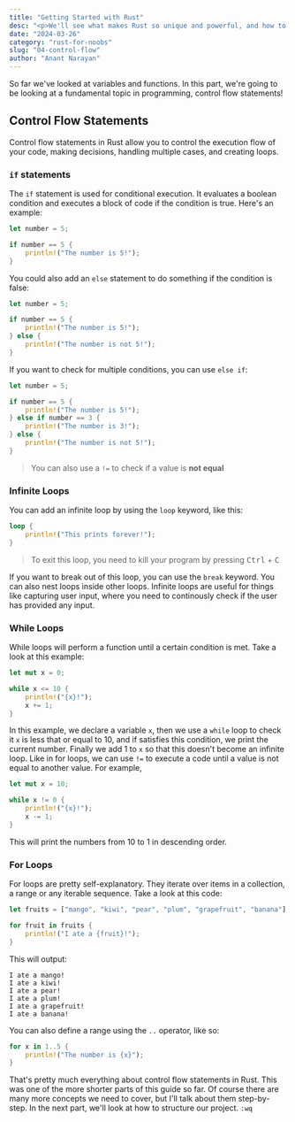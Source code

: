 ```yaml
---
title: "Getting Started with Rust"
desc: "<p>We'll see what makes Rust so unique and powerful, and how to setup the Rust toolchain on Windows/MacOS/GNU Linux</p>"
date: "2024-03-26"
category: "rust-for-noobs"
slug: "04-control-flow"
author: "Anant Narayan"
---
```


So far we've looked at variables and functions. In this part, we're going to be looking at a fundamental topic in programming, control flow statements!

## Control Flow Statements
Control flow statements in Rust allow you to control the execution flow of your code, making decisions, handling multiple cases, and creating loops.

### `if` statements
The `if` statement is used for conditional execution. It evaluates a boolean condition and executes a block of code if the condition is true. Here's an example:
```rust
let number = 5;

if number == 5 {
    println!("The number is 5!");
}
```

You could also add an `else` statement to do something if the condition is false:
```rust
let number = 5;

if number == 5 {
    println!("The number is 5!");
} else {
    println!("The number is not 5!");
}
```
If you want to check for multiple conditions, you can use `else if`:
```rust
let number = 5;

if number == 5 {
    println!("The number is 5!");
} else if number == 3 {
    println!("The number is 3!");
} else {
    println!("The number is not 5!");
}
```

> You can also use a `!=` to check if a value is **not equal**

### Infinite Loops
You can add an infinite loop by using the `loop` keyword, like this:
```rust
loop {
    println!("This prints forever!");
}
```
> To exit this loop, you need to kill your program by pressing <kbd>Ctrl</kbd> + <kbd>C</kbd>

If you want to break out of this loop, you can use the `break` keyword. You can also nest loops inside other loops. Infinite loops are useful for things like capturing user input, where you need to continously check if the user has provided any input.

### While Loops
While loops will perform a function until a certain condition is met. Take a look at this example:
```rust
let mut x = 0;

while x <= 10 {
    println!("{x}!");
    x += 1;
}
```

In this example, we declare a variable `x`, then we use a `while` loop to check it `x` is less that or equal to 10, and if satisfies this condition, we print the current number. Finally we add 1 to `x` so that this doesn't become an infinite loop. Like in for loops, we can use `!=` to execute a code until a value is not equal to another value. For example,
```rust
let mut x = 10;

while x != 0 {
    println!("{x}!");
    x -= 1;
}
```
This will print the numbers from 10 to 1 in descending order.

### For Loops
For loops are pretty self-explanatory. They iterate over items in a collection, a range or any iterable sequence. Take a look at this code:
```rust
let fruits = ["mango", "kiwi", "pear", "plum", "grapefruit", "banana"]

for fruit in fruits {
    println!("I ate a {fruit}!");
}
```

This will output:
```text
I ate a mango!
I ate a kiwi!
I ate a pear!
I ate a plum!
I ate a grapefruit!
I ate a banana!
```

You can also define a range using the `..` operator, like so:
```rust
for x in 1..5 {
    println!("The number is {x}");
}
```

That's pretty much everything about control flow statements in Rust. This was one of the more shorter parts of this guide so far. Of course there are many more concepts we need to cover, but I'll talk about them step-by-step. In the next part, we'll look at how to structure our project. `:wq`

